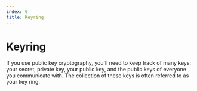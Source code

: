 ```yaml
---
index: 0
title: Keyring
---
```

# Keyring

If you use public key cryptography, you'll need to keep track of many keys: your secret, private key, your public key, and the public keys of everyone you communicate with. The collection of these keys is often referred to as your key ring.